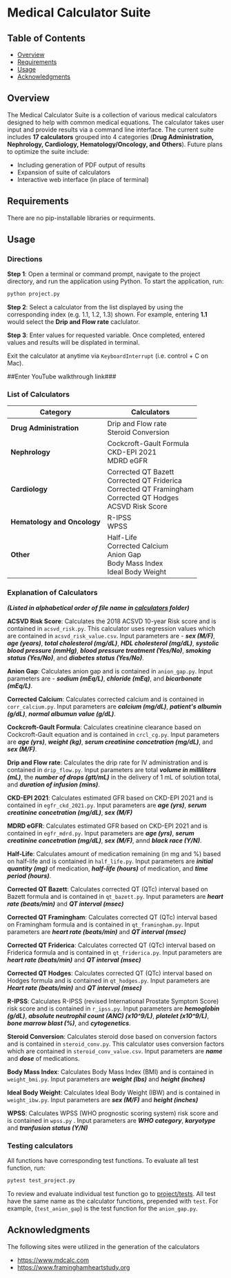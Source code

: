 # Medical Calculator Suite

## Table of Contents
- [Overview](#overview)
- [Requirements](#requirements)
- [Usage](#usage)
- [Acknowledgments](#acknowledgments)

## Overview
The Medical Calculator Suite is a collection of various medical calculators designed to help with common medical equations. The calculator takes user input and provide results via a command line interface. The current suite includes **17 calculators** grouped into 4 categories (**Drug Administration, Nephrology, Cardiology, Hematology/Oncology, and Others**). Future plans to optimize the suite include:
* Including generation of PDF output of results
* Expansion of suite of calculators
* Interactive web interface (in place of terminal)

## Requirements
There are no pip-installable libraries or requirments.

## Usage
### Directions
**Step 1**: Open a terminal or command prompt, navigate to the project directory, and run the application using Python. To start the application, run:

```bash
python project.py
```
**Step 2**: Select a calculator from the list displayed by using the corresponding index (e.g. 1.1, 1.2, 1.3) shown. For example, entering **1.1** would select the **Drip and Flow rate** caclulator.

**Step 3**: Enter values for requested variable. Once completed, entered values and results will be displated in terminal.

Exit the calculator at anytime via `KeyboardInterrupt` (i.e. control + C on Mac).

##Enter YouTube walkthrough link###

### List of Calculators
| Category                 | Calculators                                         |
|--------------------------|-----------------------------------------------------|
| **Drug Administration**      | Drip and Flow rate<br>Steroid Conversion            |
| **Nephrology**               | Cockcroft-Gault Formula<br>CKD-EPI 2021<br>MDRD eGFR                 |
| **Cardiology**               | Corrected QT Bazett<br>Corrected QT Friderica<br>Corrected QT Framingham<br>Corrected QT Hodges<br>ACSVD Risk Score |
| **Hematology and Oncology**  | R-IPSS<br>WPSS                                      |
| **Other**                    | Half-Life<br>Corrected Calcium<br>Anion Gap<br>Body Mass Index<br>Ideal Body Weight |

### Explanation of Calculators
***(Listed in alphabetical order of file name in [calculators](/project/calculators) folder)***

**ACSVD Risk Score**: Calculates the 2018 ACSVD 10-year Risk score and is contained in `acsvd_risk.py`. This calculator uses regression values which are contained in `acsvd_risk_value.csv`. Input parameters are - ***sex (M/F)***, ***age (years)***, ***total cholesterol (mg/dL)***, ***HDL cholesterol (mg/dL)***, ***systolic blood pressure (mmHg)***, ***blood pressure treatment (Yes/No)***, ***smoking status (Yes/No)***, and ***diabetes status (Yes/No)***.

**Anion Gap**: Calculates anion gap and is contained in `anion_gap.py`. Input parameters are - ***sodium (mEq/L)***, ***chloride (mEq)***, and ***bicarbonate (mEq/L)***.

**Corrected Calcium**: Calculates corrected calcium and is contained in `corr_calcium.py`. Input parameters are ***calcium (mg/dL)***, ***patient's albumin (g/dL)***, ***normal albumun value (g/dL)***.

**Cockcroft-Gault Formula**: Calculates creatinine clearance based on Cockcroft-Gault equation and is contained in `crcl_cg.py`. Input parameters are ***age (yrs)***, ***weight (kg)***, ***serum creatinine concetration (mg/dL)***, and ***sex (M/F)***.

**Drip and Flow rate**: Calculates the drip rate for IV administration and is contained in `drip_flow.py`. Input parameters are total ***volume in milliliters (mL)***, the ***number of drops (gtt/mL)*** in the delivery of 1 mL of solution total, and ***duration of infusion (mins)***.

**CKD-EPI 2021**: Calculates estimated GFR based on CKD-EPI 2021 and is contained in `egfr_ckd_2021.py`. Input parameters are
***age (yrs)***,
***serum creatinine concetration (mg/dL)***,
***sex (M/F)***

**MDRD eGFR**: Calculates estimated GFR based on CKD-EPI 2021 and is contained in `egfr_mdrd.py`. Input parameters are
***age (yrs)***, ***serum creatinine concetration (mg/dL)***, ***sex (M/F)***, annd ***black race (Y/N)***.

**Half-Life**: Calculates amount of medication remaining (in mg and %) based on half-life and is contained in `half_life.py`. Input parameters are
***initial quantity (mg)*** of medication, ***half-life (hours)*** of medication, and ***time period (hours)***.

**Corrected QT Bazett**: Calculates corrected QT (QTc) interval based on Bazett formula and is contained in `qt_bazett.py`. Input parameters are ***heart rate (beats/min)*** and ***QT interval (msec)***

**Corrected QT Framingham**: Calculates corrected QT (QTc) interval based on Framingham formula and is contained in `qt_framingham.py`. Input parameters are ***heart rate (beats/min)*** and ***QT interval (msec)***

**Corrected QT Friderica**: Calculates corrected QT (QTc) interval based on Friderica formula and is contained in `qt_friderica.py`. Input parameters are ***heart rate (beats/min)*** and ***QT interval (msec)***

**Corrected QT Hodges**: Calculates corrected QT (QTc) interval based on Hodges formula and is contained in `qt_hodges.py`. Input parameters are
***Heart rate (beats/min)*** and ***QT interval (msec)***

**R-IPSS**: Calculates R-IPSS (revised International Prostate Symptom Score) risk score and is contained in  `r_ipss.py`. Input parameters are ***hemoglobin (g/dL)***, ***absolute neutrophil count (ANC) (x10^9/L)***, ***platelet (x10^9/L)***, ***bone marrow blast (%)***, and ***cytogenetics***.

**Steroid Conversion**: Calculates steroid dose based on conversion factors and is contained in `steroid_conv.py`. This calculator uses conversion factors which are contained in `steroid_conv_value.csv`. Input parameters are ***name*** and ***dose*** of medications.

**Body Mass Index**: Calculates Body Mass Index (BMI) and is contained in `weight_bmi.py`. Input parameters are ***weight (lbs)*** and ***height (inches)***

**Ideal Body Weight**: Calculates Ideal Body Weight (IBW) and is contained in `weight_ibw.py`. Input parameters are ***sex (M/F)*** and ***height (inches)***

**WPSS**: Calculates WPSS (WHO prognostic scoring system) risk score and is contained in `wpss.py` . Input parameters are ***WHO category***, ***karyotype*** and ***tranfusion status (Y/N)***

### Testing calculators
All functions have corresponding test functions. To evaluate all test function, run:

```bash
pytest test_project.py
```
To review and evaluate individual test function go to [project/tests](/project/tests). All test have the same name as the calculator functions, prepended with `test`. For example, (`test_anion_gap`) is the test function for the `anion_gap.py`.

## Acknowledgments
The following sites were utilized in the generation of the calculators
* https://www.mdcalc.com
* https://www.framinghamheartstudy.org
